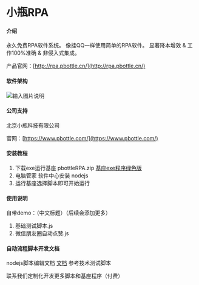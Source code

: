 #  小瓶RPA

#### 介绍
 永久免费RPA软件系统。 像挂QQ一样使用简单的RPA软件。 显著降本增效 & 工作100%准确 & 非侵入式集成。

 产品官网：[http://rpa.pbottle.cn/](http://rpa.pbottle.cn/)

#### 软件架构

![输入图片说明](https://images.gitee.com/uploads/images/2021/1126/130823_ef4a3e3b_799608.png "2111021453106180e0566ebe4.png")


#### 公司支持

北京小瓶科技有限公司

 官网：[https://www.pbottle.com/](https://www.pbottle.com/)


#### 安装教程

1.  下载exe运行基座  pbottleRPA.zip  [基座exe程序绿色版](https://gitee.com/pbottle/pbottle-rpa/releases)
2.  电脑管家 软件中心安装 nodejs
3.  运行基座选择脚本即可开始运行

#### 使用说明

自带demo：（中文标题）（后续会添加更多）
1.  基础测试脚本.js
2.  微信朋友圈自动点赞.js



#### 自动流程脚本开发文档

nodejs脚本编辑文档
[文档](https://gitee.com/pbottle/pbottle-rpa/blob/master/pbottleRPA.js)
参考技术测试脚本

联系我们定制化开发更多脚本和基座程序（付费）
